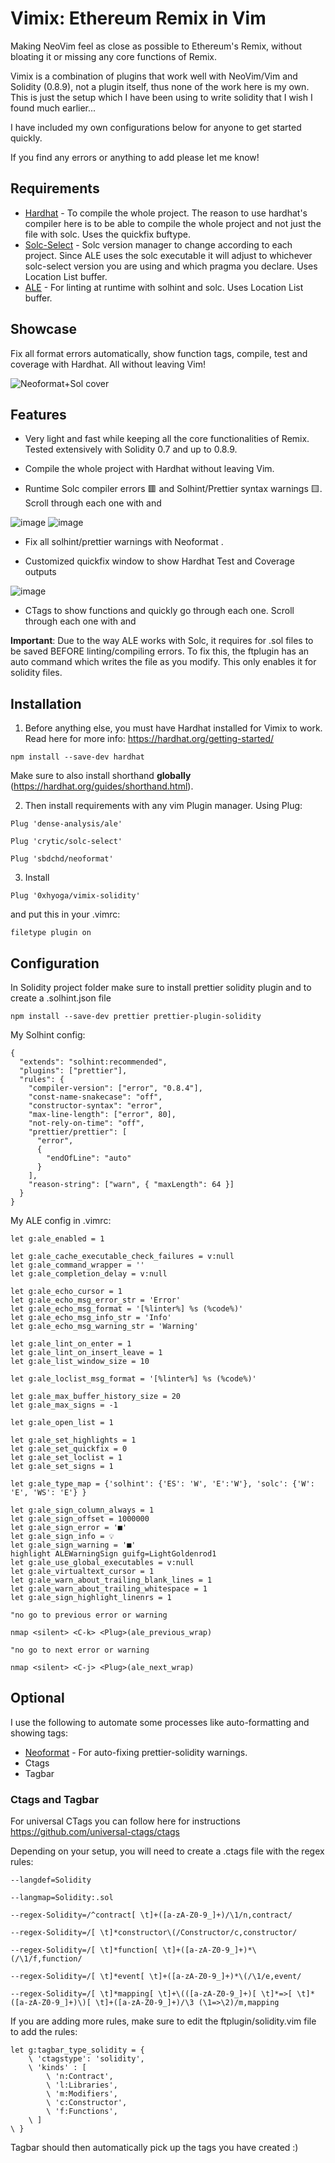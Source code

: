 # Vimix: Ethereum Remix in Vim

Making NeoVim feel as close as possible to Ethereum's Remix, without bloating it or missing any core functions of Remix.

Vimix is a combination of plugins that work well with NeoVim/Vim and Solidity (0.8.9), not a plugin itself, thus none of the work here is my own. This is just the setup which I have been using to write solidity that I wish I found much earlier...

I have included my own configurations below for anyone to get started quickly.

If you find any errors or anything to add please let me know! 

## Requirements

* [Hardhat](https://hardhat.org/) - To compile the whole project. The reason to use hardhat's compiler here is to be able to compile the whole project and not just the file with solc. Uses the quickfix buftype.
* [Solc-Select](https://github.com/crytic/solc-select) - Solc version manager to change according to each project. Since ALE uses the solc executable it will adjust to whichever solc-select version you are using and which pragma you declare. Uses Location List buffer.
* [ALE](https://github.com/dense-analysis/ale/) - For linting at runtime with solhint and solc. Uses Location List buffer.  

## Showcase 

Fix all format errors automatically, show function tags, compile, test and coverage with Hardhat. All without leaving Vim!

![Neoformat+Sol cover](https://user-images.githubusercontent.com/97303883/160896058-9e10f2f0-ef69-417a-b20a-a5214760228f.gif)

## Features

- Very light and fast while keeping all the core functionalities of Remix. Tested extensively with Solidity 0.7 and up to 0.8.9.

- Compile the whole project with Hardhat without leaving Vim.

- Runtime Solc compiler errors 🟥 and Solhint/Prettier syntax warnings 🟨. Scroll through each one with <C-j> and <C-k>

![image](https://user-images.githubusercontent.com/97303883/160899340-825e77fa-3bfa-479c-a68e-68b58d394e03.png)
![image](https://user-images.githubusercontent.com/97303883/160895526-93f9706f-b293-49fd-8031-acd4ee4a508e.png)

- Fix all solhint/prettier warnings with Neoformat <C-l>.

- Customized quickfix window to show Hardhat Test and Coverage outputs

![image](https://user-images.githubusercontent.com/97303883/160899744-64b7a33c-41cd-44bf-92c0-e099eef7be77.png)

- CTags to show functions and quickly go through each one. Scroll through each one with <C-b> and <C-n>

**Important**: Due to the way ALE works with Solc, it requires for .sol files to be saved BEFORE linting/compiling errors. To fix this, the ftplugin has an auto command which writes the file as you modify. This only enables it for solidity files.

 
## Installation 

1. Before anything else, you must have Hardhat installed for Vimix to work. Read here for more info: https://hardhat.org/getting-started/

`npm install --save-dev hardhat`

Make sure to also install shorthand **globally** (https://hardhat.org/guides/shorthand.html).

2. Then install requirements with any vim Plugin manager. Using Plug:

```
Plug 'dense-analysis/ale'

Plug 'crytic/solc-select'

Plug 'sbdchd/neoformat'

```

3. Install 

`Plug '0xhyoga/vimix-solidity'`

and put this in your .vimrc:

`filetype plugin on`


## Configuration

In Solidity project folder make sure to install prettier solidity plugin and to create a .solhint.json file

`npm install --save-dev prettier prettier-plugin-solidity`

My Solhint config:

```
{
  "extends": "solhint:recommended",
  "plugins": ["prettier"],
  "rules": {
    "compiler-version": ["error", "0.8.4"],
    "const-name-snakecase": "off",
    "constructor-syntax": "error",
    "max-line-length": ["error", 80],
    "not-rely-on-time": "off",
    "prettier/prettier": [
      "error",
      {
        "endOfLine": "auto"
      }
    ],
    "reason-string": ["warn", { "maxLength": 64 }]
  }
}
```

My ALE config in .vimrc:

```
let g:ale_enabled = 1

let g:ale_cache_executable_check_failures = v:null
let g:ale_command_wrapper = ''
let g:ale_completion_delay = v:null

let g:ale_echo_cursor = 1
let g:ale_echo_msg_error_str = 'Error'
let g:ale_echo_msg_format = '[%linter%] %s (%code%)'
let g:ale_echo_msg_info_str = 'Info'
let g:ale_echo_msg_warning_str = 'Warning'

let g:ale_lint_on_enter = 1
let g:ale_lint_on_insert_leave = 1
let g:ale_list_window_size = 10

let g:ale_loclist_msg_format = '[%linter%] %s (%code%)'

let g:ale_max_buffer_history_size = 20
let g:ale_max_signs = -1

let g:ale_open_list = 1

let g:ale_set_highlights = 1
let g:ale_set_quickfix = 0
let g:ale_set_loclist = 1
let g:ale_set_signs = 1

let g:ale_type_map = {'solhint': {'ES': 'W', 'E':'W'}, 'solc': {'W': 'E', 'WS': 'E'} }

let g:ale_sign_column_always = 1
let g:ale_sign_offset = 1000000
let g:ale_sign_error = '■'
let g:ale_sign_info = 💡
let g:ale_sign_warning = '■'
highlight ALEWarningSign guifg=LightGoldenrod1
let g:ale_use_global_executables = v:null
let g:ale_virtualtext_cursor = 1
let g:ale_warn_about_trailing_blank_lines = 1
let g:ale_warn_about_trailing_whitespace = 1
let g:ale_sign_highlight_linenrs = 1

"no go to previous error or warning

nmap <silent> <C-k> <Plug>(ale_previous_wrap)

"no go to next error or warning

nmap <silent> <C-j> <Plug>(ale_next_wrap)

```

## Optional

I use the following to automate some processes like auto-formatting and showing tags:

* [Neoformat](https://github.com/sbdchd/neoformat) - For auto-fixing prettier-solidity warnings.
* Ctags
* Tagbar 

### Ctags and Tagbar

For universal CTags you can follow here for instructions https://github.com/universal-ctags/ctags

Depending on your setup, you will need to create a .ctags file with the regex rules:

```
--langdef=Solidity                                                              

--langmap=Solidity:.sol                                                         

--regex-Solidity=/^contract[ \t]+([a-zA-Z0-9_]+)/\1/n,contract/                 

--regex-Solidity=/[ \t]*constructor\(/Constructor/c,constructor/

--regex-Solidity=/[ \t]*function[ \t]+([a-zA-Z0-9_]+)*\(/\1/f,function/

--regex-Solidity=/[ \t]*event[ \t]+([a-zA-Z0-9_]+)*\(/\1/e,event/

--regex-Solidity=/[ \t]*mapping[ \t]+\(([a-zA-Z0-9_]+)[ \t]*=>[ \t]*([a-zA-Z0-9_]+)\)[ \t]+([a-zA-Z0-9_]+)/\3 (\1=>\2)/m,mapping
 ```

If you are adding more rules, make sure to edit the ftplugin/solidity.vim file to add the rules:

```
let g:tagbar_type_solidity = {
    \ 'ctagstype': 'solidity',
    \ 'kinds' : [
        \ 'n:Contract',
        \ 'l:Libraries',
        \ 'm:Modifiers',
        \ 'c:Constructor',
        \ 'f:Functions',
    \ ]
\ }
```
 
 Tagbar should then automatically pick up the tags you have created :)
